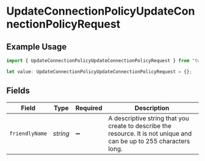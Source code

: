 # UpdateConnectionPolicyUpdateConnectionPolicyRequest

## Example Usage

```typescript
import { UpdateConnectionPolicyUpdateConnectionPolicyRequest } from "twilio-voice/models/operations";

let value: UpdateConnectionPolicyUpdateConnectionPolicyRequest = {};
```

## Fields

| Field                                                                                                                 | Type                                                                                                                  | Required                                                                                                              | Description                                                                                                           |
| --------------------------------------------------------------------------------------------------------------------- | --------------------------------------------------------------------------------------------------------------------- | --------------------------------------------------------------------------------------------------------------------- | --------------------------------------------------------------------------------------------------------------------- |
| `friendlyName`                                                                                                        | *string*                                                                                                              | :heavy_minus_sign:                                                                                                    | A descriptive string that you create to describe the resource. It is not unique and can be up to 255 characters long. |